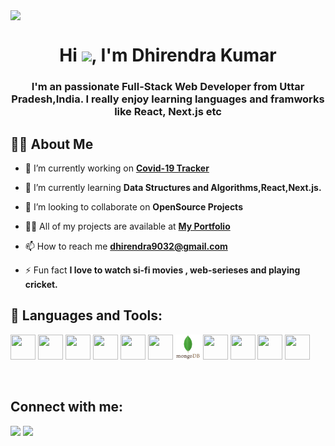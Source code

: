 <a href="#" align="center"><img align="center" width="60%" height="auto" src="https://i.imgur.com/iXuL1HG.png" height="150px" margin-right="0px"/></a>

<h1 align="center">Hi <img src="https://raw.githubusercontent.com/MartinHeinz/MartinHeinz/master/wave.gif" width="30px">, I'm Dhirendra Kumar</h1>
<h3 align="center">I'm an passionate Full-Stack Web Developer from Uttar Pradesh,India. I really enjoy learning languages and framworks like React, Next.js etc</h3>


## 🙋‍♂️ About Me

- 🔭 I’m currently working on **[Covid-19 Tracker](https://covid-19-tracker-e4bda.web.app/)**

- 🌱 I’m currently learning **Data Structures and Algorithms,React,Next.js.**

- 👯 I’m looking to collaborate on **OpenSource Projects**

- 👨‍💻 All of my projects are available at **[My Portfolio](https://blissful-varahamihira-ee076d.netlify.app)**

- 📫 How to reach me **dhirendra9032@gmail.com**

- ⚡ Fun fact **I love to watch si-fi movies , web-serieses and playing cricket.**

## 🚀 Languages and Tools:

<p align="left"> 
     <img width="40" height="40" src="https://img.icons8.com/color/2x/html-5.png"/> 
     <img width="40" height="40" src="https://img.icons8.com/color/2x/css3.png"/>
     <img width="40" height="40" src="https://img.icons8.com/color/2x/javascript.png"/>
     <img width="40" height="40" src="https://img.icons8.com/color/48/000000/react-native.png">    
     <img width="40" height="40" src="https://img.icons8.com/color/2x/redux.png"/>
     <img width="40" height="40" src="https://img.icons8.com/color/48/000000/bootstrap.png"/>
     <img width="40" height="40" src="https://raw.githubusercontent.com/devicons/devicon/master/icons/mongodb/mongodb-original-wordmark.svg"/>
     <img width="40" height="40" src="https://w7.pngwing.com/pngs/846/87/png-transparent-mean-solution-stack-express-js-node-js-javascript-github-text-trademark-logo-thumbnail.png"/>    
     <img width="40" height="40" src="https://img.icons8.com/color/2x/material-ui.png"/>
     <img width="40" height="40" src="https://img.icons8.com/color/48/000000/git.png"/>
     <img width="40" height="40" src="https://nodejs.org/static/images/logos/nodejs-new-pantone-black.svg"/>
    
     
     
   
</p>

<!-- [![React Badge](https://img.shields.io/badge/-React-61DBFB?style=for-the-badge&labelColor=black&logo=react&logoColor=61DBFB)](#)  [![Javascript Badge](https://img.shields.io/badge/-Javascript-F0DB4F?style=for-the-badge&labelColor=black&logo=javascript&logoColor=F0DB4F)](#) [![Typescript Badge](https://img.shields.io/badge/-Typescript-007acc?style=for-the-badge&labelColor=black&logo=typescript&logoColor=007acc)](#) [![Nodejs Badge](https://img.shields.io/badge/-Nodejs-3C873A?style=for-the-badge&labelColor=black&logo=node.js&logoColor=3C873A)](#) [![GraphQL Badge](https://img.shields.io/badge/-GraphQl-e535ab?style=for-the-badge&labelColor=black&logo=node.js&logoColor=e535ab)](#) -->
<br/>


## Connect with me:
<p align="left">

<a href = "https://www.linkedin.com/in/dhirendra-kumar-9b6986148/"><img src="https://img.icons8.com/fluent/48/000000/linkedin.png"/></a>
<a href = "https://twitter.com/dhirendrakr9032"><img src="https://img.icons8.com/fluent/48/000000/twitter.png"/></a>


</p>
